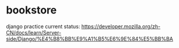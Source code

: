 # bookstore
django practice
current status:
https://developer.mozilla.org/zh-CN/docs/learn/Server-side/Django/%E4%B8%BB%E9%A1%B5%E6%9E%84%E5%BB%BA
